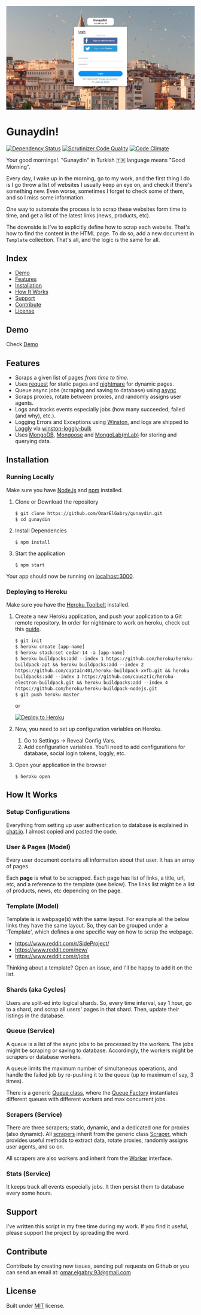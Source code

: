 
![Screenshot](https://raw.githubusercontent.com/OmarElGabry/gunaydin/master/public/img/gunaydin.png)

# Gunaydin!
[![Dependency Status](https://www.versioneye.com/user/projects/57d746d1df40d0004a4a9e21/badge.svg?style=flat-square)](https://www.versioneye.com/user/projects/57d746d1df40d0004a4a9e21)
[![Scrutinizer Code Quality](https://scrutinizer-ci.com/g/OmarElGabry/chat.io/badges/quality-score.png?b=master)](https://scrutinizer-ci.com/g/OmarElGabry/gunaydin/?branch=master)
[![Code Climate](https://codeclimate.com/github/OmarElGabry/chat.io/badges/gpa.svg)](https://codeclimate.com/github/OmarElGabry/gunaydin)

Your good mornings!. "Gunaydin" in Turkish 🇹🇷 language means "Good Morning". 

Every day, I wake up in the morning, go to my work, and the first thing I do is I go throw a list of websites I usually keep an eye on, and check if there's something new. Even worse, sometimes I forget to check some of them, and so I miss some information.

One way to automate the process is to scrap these websites form time to time, and get a list of the latest links (news, products, etc).

The downside is I've to explicitly define how to scrap each website. That's how to find the content in the HTML page. To do so, add a new document in `Template` collection. That's all, and the logic is the same for all.

## Index
+ [Demo](#demo)
+ [Features](#features)
+ [Installation](#installation)
+ [How It Works](#how-it-works)
+ [Support](#support)
+ [Contribute](#contribute)
+ [License](#license)

## Demo<a name="demo"></a>
Check [Demo](https://gunaydin.herokuapp.com/)

## Features<a name="features"></a>
+ Scraps a given list of pages _from time to time_. 
+ Uses [request](https://github.com/request/request) for static pages and [nightmare](https://github.com/segmentio/nightmare) for dynamic pages.
+ Queue async jobs (scraping and saving to database) using [async](https://github.com/caolan/async) 
+ Scraps proxies, rotate between proxies, and randomly assigns user agents.
+ Logs and tracks events especially jobs (how many succeeded, failed (and why), etc.).
+ Logging Errors and Exceptions using [Winston](https://github.com/winstonjs/winston), and logs are shipped to [Loggly](https://www.loggly.com/) via [winston-loggly-bulk](https://github.com/loggly/winston-loggly-bulk)
+ Uses [MongoDB](https://github.com/mongodb/mongo), [Mongoose](https://github.com/Automattic/mongoose) and [MongoLab(mLab)](https://mlab.com/) for storing and querying data.

## Installation<a name="installation"></a>
### Running Locally
Make sure you have [Node.js](https://nodejs.org/) and [npm](https://www.npmjs.com/) installed.

1. Clone or Download the repository

	```
	$ git clone https://github.com/OmarElGabry/gunaydin.git
	$ cd gunaydin
	```
2. Install Dependencies

	```
	$ npm install
	```
3. Start the application

	```
	$ npm start
	```
Your app should now be running on [localhost:3000](http://localhost:3000/).

### Deploying to Heroku
Make sure you have the [Heroku Toolbelt](https://toolbelt.heroku.com/) installed.

1. Create a new Heroku application, and push your application to a Git remote repository. In order for nightmare to work on heroku, check out this [guide](https://github.com/oscarmorrison/nightmare-heroku).

	```
	$ git init 
	$ heroku create [app-name] 
	$ heroku stack:set cedar-14 -a [app-name]
	$ heroku buildpacks:add --index 1 https://github.com/heroku/heroku-buildpack-apt && heroku buildpacks:add --index 2 https://github.com/captain401/heroku-buildpack-xvfb.git && heroku buildpacks:add --index 3 https://github.com/causztic/heroku-electron-buildpack.git && heroku buildpacks:add --index 4 https://github.com/heroku/heroku-buildpack-nodejs.git
	$ git push heroku master
	```
	or
	
	[![Deploy to Heroku](https://www.herokucdn.com/deploy/button.png)](https://heroku.com/deploy)

2. Now, you need to set up configuration variables on Heroku. 
	1. Go to Settings -> Reveal Config Vars.
	2. Add configuration variables. You'll need to add configurations for database, social login tokens, loggly, etc.
3. Open your application in the browser
	```
	$ heroku open
	```



## How It Works<a name="how-it-works"></a>
### Setup Configurations<a name="configurations"></a>
Everything from setting up user authentication to database is explained in [chat.io](https://github.com/OmarElGabry/chat.io#how-it-works). I almost copied and pasted the code.
### User & Pages (Model)
Every user document contains all information about that user. It has an array of pages. 

Each **page** is what to be scrapped. Each page has list of links, a title, url, etc, and a reference to the template (see below). The links list might be a list of products, news, etc depending on the page.
### Template (Model)
Template is is webpage(s) with the same layout. For example all the below links they have the same layout. So, they can be grouped under a 'Template', which defines a one specific way on how to scrap the webpage.
- https://www.reddit.com/r/SideProject/
- https://www.reddit.com/new/
- https://www.reddit.com/r/jobs

Thinking about a template? Open an issue, and I'll be happy to add it on the list.

### Shards (aka Cycles)
Users are split-ed into logical shards. So, every time interval, say 1 hour, go to a shard, and scrap all users' pages in that shard. Then, update their listings in the database.
### Queue (Service)
A queue is a list of the async jobs to be processed by the workers. The jobs might be scraping or saving to database. Accordingly, the workers might be scrapers or database workers. 

A queue limits the maximum number of simultaneous operations, and handle the failed job by re-pushing it to the queue (up to maximum of say, 3 times).

There is a generic [Queue class]((https://github.com/OmarElGabry/chat.io/tree/master/app/services/queue/queue.js)), where the [Queue Factory](https://github.com/OmarElGabry/chat.io/tree/master/app/services/queue/factory.js) instantiates different queues with different workers and max concurrent jobs.
### Scrapers (Service)
There are three scrapers; static, dynamic, and a dedicated one for proxies (also dynamic). All [scrapers](https://github.com/OmarElGabry/chat.io/tree/master/app/services/workers/scrapers) inherit from the generic class [Scraper](https://github.com/OmarElGabry/chat.io/tree/master/app/services/workers/scrapers/scraper.js), which provides useful methods to extract data, rotate proxies, randomly assigns user agents, and so on.

All scrapers are also workers and inherit from the [Worker](https://github.com/OmarElGabry/chat.io/tree/master/app/services/workers/worker.js) interface.
### Stats (Service)
It keeps track all events especially jobs. It then persist them to database every some hours.

## Support <a name="support"></a>
I've written this script in my free time during my work. If you find it useful, please support the project by spreading the word. 

## Contribute <a name="contribute"></a>

Contribute by creating new issues, sending pull requests on Github or you can send an email at: omar.elgabry.93@gmail.com

## License <a name="license"></a>
Built under [MIT](http://www.opensource.org/licenses/mit-license.php) license.
